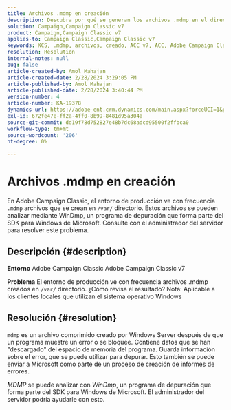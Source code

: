 ```yaml
---
title: Archivos .mdmp en creación
description: Descubra por qué se generan los archivos .mdmp en el directorio /var de Adobe Campaign Classic. Consulte al administrador del servidor.
solution: Campaign,Campaign Classic v7
product: Campaign,Campaign Classic v7
applies-to: Campaign Classic,Campaign Classic v7
keywords: KCS, .mdmp, archivos, creado, ACC v7, ACC, Adobe Campaign Classic, Adobe Campaign Classic v7, preguntas frecuentes
resolution: Resolution
internal-notes: null
bug: false
article-created-by: Amol Mahajan
article-created-date: 2/28/2024 3:29:05 PM
article-published-by: Amol Mahajan
article-published-date: 2/28/2024 3:40:44 PM
version-number: 4
article-number: KA-19378
dynamics-url: https://adobe-ent.crm.dynamics.com/main.aspx?forceUCI=1&pagetype=entityrecord&etn=knowledgearticle&id=f0401c14-4ed6-ee11-9078-00224804dfb5
exl-id: 672fe47e-ff2a-4ff0-8b99-8481d95a304a
source-git-commit: dd19f78d752827e48b7dc68adcd95500f2ffbca0
workflow-type: tm+mt
source-wordcount: '206'
ht-degree: 0%

---
```


# Archivos .mdmp en creación


En Adobe Campaign Classic, el entorno de producción ve con frecuencia `.mdmp` archivos que se crean en `/var/` directorio. Estos archivos se pueden analizar mediante WinDmp, un programa de depuración que forma parte del SDK para Windows de Microsoft. Consulte con el administrador del servidor para resolver este problema.

## Descripción {#description}


<b>Entorno</b>
Adobe Campaign Classic Adobe Campaign Classic v7

<b>Problema</b>
El entorno de producción ve con frecuencia archivos .mdmp creados en `/var/` directorio. ¿Cómo revisa el resultado?
Nota: Aplicable a los clientes locales que utilizan el sistema operativo Windows


## Resolución {#resolution}


`mdmp` es un archivo comprimido creado por Windows Server después de que un programa muestre un error o se bloquee. Contiene datos que se han &quot;descargado&quot; del espacio de memoria del programa.
Guarda información sobre el error, que se puede utilizar para depurar. Esto también se puede enviar a Microsoft como parte de un proceso de creación de informes de errores.



*MDMP* se puede analizar con *WinDmp*, un programa de depuración que forma parte del SDK para Windows de Microsoft. El administrador del servidor podría ayudarle con esto.
